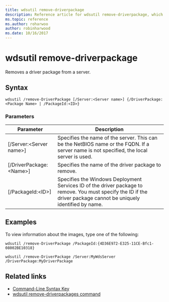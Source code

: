 ```yaml
---
title: wdsutil remove-driverpackage
description: Reference article for wdsutil remove-driverpackage, which removes a driver package from a server.
ms.topic: reference
ms.author: roharwoo
author: robinharwood
ms.date: 10/16/2017
---
```



# wdsutil remove-driverpackage



Removes a driver package from a server.

## Syntax
```
wdsutil /remove-DriverPackage [/Server:<Server name>] {/DriverPackage:<Package Name> | /PackageId:<ID>}
```
### Parameters

|        Parameter        |                                                                            Description                                                                             |
|-------------------------|--------------------------------------------------------------------------------------------------------------------------------------------------------------------|
| [/Server:\<Server name\>] |              Specifies the name of the server. This can be the NetBIOS name or the FQDN. If a server name is not specified, the local server is used.              |
| [/DriverPackage:\<Name\>] |                                                        Specifies the name of the driver package to remove.                                                         |
|    [/PackageId:\<ID\>]    | Specifies the Windows Deployment Services ID of the driver package to remove. You must specify the ID if the driver package cannot be uniquely identified by name. |

## Examples
To view information about the images, type one of the following:
```
wdsutil /remove-DriverPackage /PackageId:{4D36E972-E325-11CE-Bfc1-08002BE10318}
```
```
wdsutil /remove-DriverPackage /Server:MyWdsServer /DriverPackage:MyDriverPackage
```
## Related links
- [Command-Line Syntax Key](command-line-syntax-key.md)
- [wdsutil remove-driverpackages command](wdsutil-remove-driverpackages.md)
